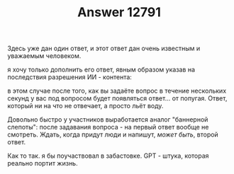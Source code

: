﻿---
title: "Answer 12791"
se.owner.user_id: 205151
se.owner.display_name: "S.H."
se.owner.link: "https://ru.meta.stackoverflow.com/users/205151/s-h"
se.answer_id: 12791
se.question_id: 12778
se.post_type: answer
se.is_accepted: False
---
<p>Здесь уже дан один ответ, и этот ответ дан очень известным и уважаемым человеком.</p>
<p>я хочу только дополнить его ответ, явным образом указав на последствия разрешения ИИ - контента:</p>
<p>в этом случае после того, как вы задаёте вопрос в течение нескольких секунд у вас под вопросом будет появляться ответ... от попугая. Ответ, который ни на что не отвечает, а просто льёт воду.</p>
<p>Довольно быстро у участников выработается аналог &quot;баннерной слепоты&quot;: после задавания вопроса - на первый ответ вообще не смотреть. Ждать, когда придут люди и напишут, <em>может быть</em>, второй ответ.</p>
<p>Как то так. я бы поучаствовал в забастовке. GPT - штука, которая реально портит жизнь.</p>
